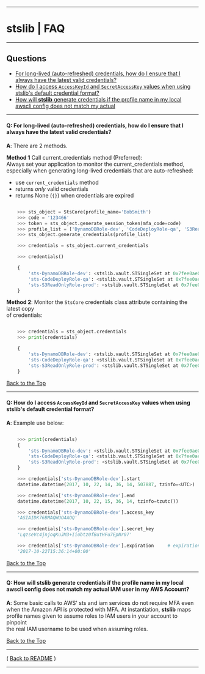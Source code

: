 <a id="top"></a>
* * *
# stslib | FAQ
* * *

## Questions

* [For long-lived (auto-refreshed) credentials, how do I ensure that I always have the latest valid credentials?](#01)
* [How do I access `AccessKeyId` and `SecretAccessKey` values when using stslib's default credential format?](#02)
* [How will **stslib** generate credentials if the profile name in my local awscli config does not match my  actual](#03)

* * *

<a id="01"></a>
#### Q: For long-lived (auto-refreshed) credentials, how do I ensure that I always have the latest valid credentials?

**A**:  There are 2 methods.

**Method 1** Call current_credentials method (Preferred):  
Always set your application to monitor the current_credentials method, especially when
generating long-lived credentials that are auto-refreshed:

* use `current_credentials` method
* returns _only_ valid credentials
* returns None (`{}`) when credentials are expired

```python

    >>> sts_object = StsCore(profile_name='BobSmith')
    >>> code = '123466'
    >>> token = sts_object.generate_session_token(mfa_code=code)
    >>> profile_list = ['DynamoDBRole-dev', 'CodeDeployRole-qa', 'S3ReadOnlyRole-prod']
    >>> sts_object.generate_credentials(profile_list)

    >>> credentials = sts_object.current_credentials

    >>> credentials()

    {
        'sts-DynamoDBRole-dev': <stslib.vault.STSingleSet at 0x7fee0ae05c88>,
        'sts-CodeDeployRole-qa': <stslib.vault.STSingleSet at 0x7fee0ae05f60>,
        'sts-S3ReadOnlyRole-prod': <stslib.vault.STSingleSet at 0x7fee0ae05fd0>
    }

```

**Method 2**:  Monitor the `StsCore` credentials class attribute containing the latest copy  
of credentials:

```python

    >>> credentials = sts_object.credentials
    >>> print(credentials)

    {
        'sts-DynamoDBRole-dev': <stslib.vault.STSingleSet at 0x7fee0ae05c88>,
        'sts-CodeDeployRole-qa': <stslib.vault.STSingleSet at 0x7fee0ae05f60>,
        'sts-S3ReadOnlyRole-prod': <stslib.vault.STSingleSet at 0x7fee0ae05fd0>
    }
```

[Back to the Top](#top)

* * *

<a id="02"></a>
#### Q: How do I access `AccessKeyId` and `SecretAccessKey` values when using stslib's default credential format?

**A**:  Example use below:

```python

    >>> print(credentials)
    {
        'sts-DynamoDBRole-dev': <stslib.vault.STSingleSet at 0x7fee0ae05c88>,
        'sts-CodeDeployRole-qa': <stslib.vault.STSingleSet at 0x7fee0ae05f60>,
        'sts-S3ReadOnlyRole-prod': <stslib.vault.STSingleSet at 0x7fee0ae05fd0>
    }

    >>> credentials['sts-DynamoDBRole-dev'].start
    datetime.datetime(2017, 10, 22, 14, 36, 14, 507887, tzinfo=<UTC>)

    >>> credentials['sts-DynamoDBRole-dev'].end
    datetime.datetime(2017, 10, 22, 15, 36, 14, tzinfo=tzutc())

    >>> credentials['sts-DynamoDBRole-dev'].access_key
    'ASIAIDK76BMAQWUO4AOQ'

    >>> credentials['sts-DynamoDBRole-dev'].secret_key
    'LqzseVc4jnjoqKuJM3+Iiobtz0fButHFu7EpNr07'

    >>> credentials['sts-DynamoDBRole-dev'].expiration     # expiration str in isoformat
    '2017-10-22T15:36:14+00:00'

```

[Back to the Top](#top)

* * *

<a id="03"></a>
#### Q: How will **stslib** generate credentials if the profile name in my local awscli config does not match my actual IAM user in my AWS Account?

**A**:  Some basic calls to AWS' sts and iam services do not require MFA even when the Amazon API is protected with MFA.   At instantiation, **stslib** maps profile names given to assume roles to IAM users in your account to pinpoint  
the real IAM username to be used when assuming roles.

[Back to the Top](#top)

* * *

( [Back to README](./README.md) )


* * *
